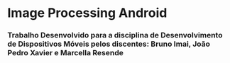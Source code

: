 # Image Processing Android

### Trabalho Desenvolvido para a disciplina de Desenvolvimento de Dispositivos Móveis pelos discentes: Bruno Imai, João Pedro Xavier e Marcella Resende
 
